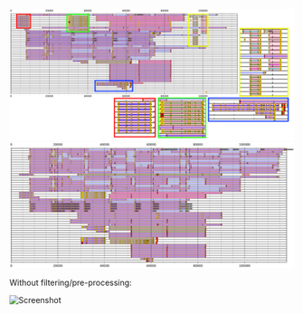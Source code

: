 ![Screenshot](../318A10_cov25_wORFs_wSynteny_wSpacing_wSplicing_normal_intron_filter_highlights2.png)
![Screenshot](./images/lrRNAseq_GAST_plot_example.png)

Without filtering/pre-processing:

![Screenshot](./images/91F03_cov25_wORFs_wSynteny_wSpacing_wSplicing_normal_100batch.png)
